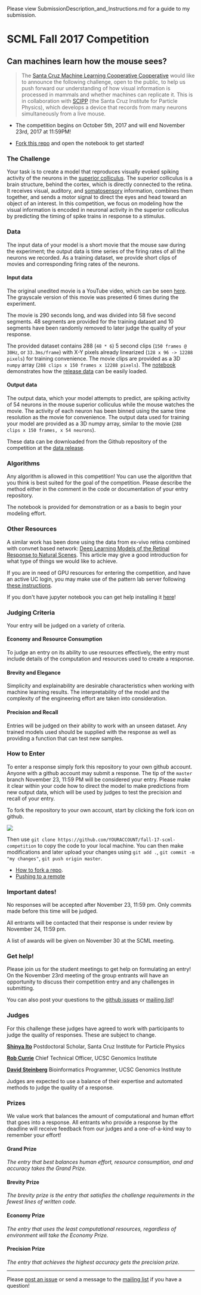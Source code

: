 Please view SubmissionDescription_and_Instructions.md for a guide to my submission.

# SCML Fall 2017 Competition

## Can machines learn how the mouse sees?

> The [Santa Cruz Machine Learning Cooperative Cooperative](https://github.com/santacruzml/coop) would like to announce the following challenge, open to the public, to help us push forward our understanding of how visual information is processed in mammals and whether machines can replicate it. This is in collaboration with [SCIPP](http://scipp.ucsc.edu/) (the Santa Cruz Institute for Particle Physics), which develops a device that records from many neurons simultaneously from a live mouse.

* The competition begins on October 5th, 2017 and will end November 23rd, 2017 at 11:59PM!

* [Fork this repo](https://github.com/santacruzml/fall-17-scml-competition#fork-destination-box) and open the notebook to get started!

### The Challenge

Your task is to create a model that reproduces visually evoked spiking activity of the neurons in the [superior colliculus](https://en.wikipedia.org/wiki/Superior_colliculus). The superior colliculus is a brain structure, behind the cortex, which is directly connected to the retina. It receives visual, auditory, and [somatosensory](https://en.wikipedia.org/wiki/Somatosensory_evoked_potential) information, combines them together, and sends a motor signal to direct the eyes and head toward an object of an interest. In this competition, we focus on modeling how the visual information is encoded in neuronal activity in the superior colliculus by
predicting the timing of spike trains in response to a stimulus.

### Data

The input data of your model is a short movie that the mouse saw during the experiment; the output data is time series of the firing rates of all the neurons we recorded. As a training dataset, we provide short clips of movies and corresponding firing rates of the neurons.

#### Input data

The original unedited movie is a YouTube video, which can be seen [here](https://www.youtube.com/watch?v=fXNAPBo4dS0). The grayscale version of this movie was presented 6 times during the experiment.

The movie is 290 seconds long, and was divided into 58 five second segments. 48 segments are provided for the training dataset and 10 segments have been randomly removed to later judge the quality of your response.

The provided dataset contains 288 (`48 * 6`) 5 second clips (`150 frames @ 30Hz`, or `33.3ms/frame`) with X-Y pixels already linearized (`128 x 96 -> 12288 pixels`) for training convenience. The movie clips are provided as a 3D `numpy` array (`288 clips x 150 frames x 12288 pixels`). The  [notebook](https://github.com/santacruzml/fall-17-scml-competition/blob/master/scml-SuperiorColliculusCompetition.ipynb) demonstrates how the [release data](https://github.com/santacruzml/fall-17-scml-competition/releases/download/0.0-data/SCNeuronModelCompetition.mat) can be easily loaded.

#### Output data

The output data, which your model attempts to predict, are spiking activity of 54 neurons in the mouse superior colliculus while the mouse watches the movie. The activity of each neuron has been binned using the same time resolution as the movie for convenience. The output
data used for training your model are provided as a 3D numpy array, similar to the movie (`288 clips x 150 frames, x 54 neurons`).

These data can be downloaded from the Github repository of the competition at the
[data release](https://github.com/santacruzml/fall-17-scml-competition/releases/download/0.0-data/SCNeuronModelCompetition.mat).

### Algorithms

Any algorithm is allowed in this competition! You can use the algorithm that you think is best suited for the goal of the competition. Please describe the method either in the comment in the code or documentation of your entry repository.

The notebook is provided
for demonstration or as a basis to begin your modeling effort.

### Other Resources

A similar work has been done using the data from ex-vivo retina combined with convnet based network: [Deep Learning Models of the Retinal Response to Natural Scenes](https://arxiv.org/pdf/1702.01825.pdf). This article may give a good introduction for what type of things we would like to achieve.

If you are in need of GPU resources for entering the competition, and have an active UC login, you may make use of the pattern lab server following [these instructions](https://docs.google.com/a/ucsc.edu/document/d/1DplcVoEhQ-x5D1G-mfIL3Ck_6nOoYLcBdmPArm88dug/edit?usp=sharing).

If you don't have jupyter notebook you can get help installing it [here](http://jupyter.readthedocs.io/en/latest/install.html)!

### Judging Criteria

Your entry will be judged on a variety of criteria.

#### Economy and Resource Consumption

To judge an entry on its ability to use resources effectively, the entry must include details of the computation and resources used to create a response.

#### Brevity and Elegance

Simplicity and explainability are desirable characteristics when working with machine learning results. The interpretability of the model and the complexity of the engineering effort are taken into consideration.

#### Precision and Recall

Entries will be judged on their ability to work with an unseen dataset. Any trained models used should be supplied with the response as well as providing a function that can test new samples.

### How to Enter

To enter a response simply fork this repository to your own github account. Anyone with a github account may submit a response. The tip of the `master` branch November 23, 11:59 PM will be considered your entry. Please make it clear within your code how to direct the model to make predictions from new output data, which will be used by judges to test the precision and recall of your entry.

To fork the repository to your own account, start by clicking the fork icon on github.

<a href="https://github.com/santacruzml/fall-17-scml-competition#fork-destination-box"><img src="https://help.github.com/assets/images/help/repository/fork_button.jpg" /></a>

Then use `git clone https://github.com/YOURACCOUNT/fall-17-scml-competition` to copy the code to your local machine. You can then make modifications and later upload your changes using `git add .`, `git commit -m "my changes"`, `git push origin master`.

* [How to fork a repo](https://help.github.com/articles/fork-a-repo/).
* [Pushing to a remote](https://help.github.com/articles/pushing-to-a-remote/)

### Important dates!

No responses will be accepted after November 23, 11:59 pm. Only commits made before this time will be judged.

All entrants will be contacted that their response is under review by November 24, 11:59 pm.

A list of awards will be given on November 30 at the SCML meeting.

### Get help!

Please join us for the student meetings to get help on formulating an entry! On the November 23rd meeting of the group entrants will have an opportunity to discuss their competition entry and any challenges in submitting.

You can also post your questions to the [github issues](https://github.com/santacruzml/fall-17-scml-competition/issues) or [mailing list](https://groups.google.com/forum/?utm_medium=email&utm_source=footer#!forum/thesmc)!

### Judges

For this challenge these judges have agreed to work with participants to judge the quality of responses. These are subject to change.

<b><a href="https://www.linkedin.com/in/shinya-ito-21297473/">Shinya Ito</a></b>
Postdoctoral Scholar, Santa Cruz Institute for Particle Physics

<b><a href="https://www.linkedin.com/in/rcurrie/">Rob Currie</a></b>
Chief Technical Officer, UCSC Genomics Institute

<b><a href="https://www.linkedin.com/in/david4096/">David Steinberg</a></b>
Bioinformatics Programmer, UCSC Genomics Institute

Judges are expected to use a balance of their expertise and automated methods to judge the quality of a response.

### Prizes

We value work that balances the amount of computational and human effort that goes into a response. All entrants who provide a response by the deadline will receive feedback from our judges and a one-of-a-kind way to remember your effort!

#### Grand Prize
*The entry that best balances human effort, resource consumption, and and accuracy takes the Grand Prize.*

#### Brevity Prize
*The brevity prize is the entry that satisfies the challenge requirements in the fewest lines of written code.*

#### Economy Prize

*The entry that uses the least computational resources, regardless of environment will take the Economy Prize.*

#### Precision Prize

*The entry that achieves the highest accuracy gets the precision prize.*

<hr />

Please [post an issue](https://github.com/santacruzml/fall-17-scml-competition/issues) or send a message to the [mailing list](https://groups.google.com/forum/?utm_medium=email&utm_source=footer#!forum/thesmc) if you have a question!
